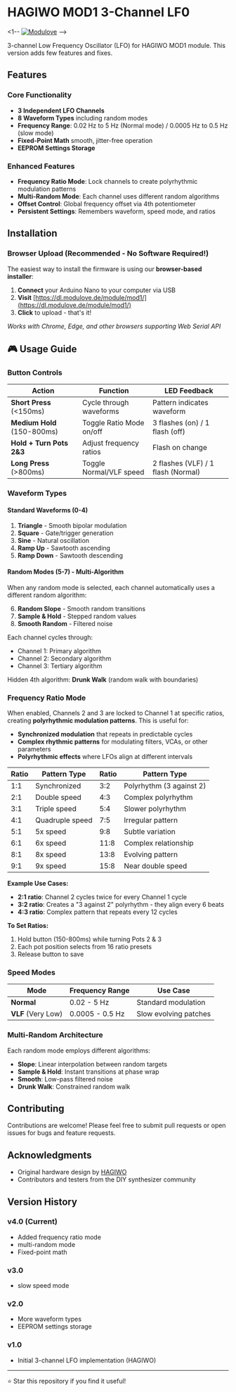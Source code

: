 # HAGIWO MOD1 3-Channel LF0

<1-- [![Modulove](https://img.shields.io/badge/Modulove-MOD1-orange)](https://dl.modulove.de/module/mod1/) -->

3-channel Low Frequency Oscillator (LFO) for HAGIWO MOD1 module. 
This version adds few features and fixes.

## Features

### Core Functionality
- **3 Independent LFO Channels**
- **8 Waveform Types** including random modes
- **Frequency Range**: 0.02 Hz to 5 Hz (Normal mode) / 0.0005 Hz to 0.5 Hz (slow mode)
- **Fixed-Point Math** smooth, jitter-free operation
- **EEPROM Settings Storage**

### Enhanced Features
- **Frequency Ratio Mode**: Lock channels to create polyrhythmic modulation patterns
- **Multi-Random Mode**: Each channel uses different random algorithms
- **Offset Control**: Global frequency offset via 4th potentiometer
- **Persistent Settings**: Remembers waveform, speed mode, and ratios

## Installation

### Browser Upload (Recommended - No Software Required!)
The easiest way to install the firmware is using our **browser-based installer**:

1. **Connect** your Arduino Nano to your computer via USB
2. **Visit** [https://dl.modulove.de/module/mod1/](https://dl.modulove.de/module/mod1/)
3. **Click** to upload - that's it!

*Works with Chrome, Edge, and other browsers supporting Web Serial API*


## 🎮 Usage Guide

### Button Controls

| Action | Function | LED Feedback |
|--------|----------|--------------|
| **Short Press** (<150ms) | Cycle through waveforms | Pattern indicates waveform |
| **Medium Hold** (150-800ms) | Toggle Ratio Mode on/off | 3 flashes (on) / 1 flash (off) |
| **Hold + Turn Pots 2&3** | Adjust frequency ratios | Flash on change |
| **Long Press** (>800ms) | Toggle Normal/VLF speed | 2 flashes (VLF) / 1 flash (Normal) |

### Waveform Types

#### Standard Waveforms (0-4)
1. **Triangle** - Smooth bipolar modulation
2. **Square** - Gate/trigger generation
3. **Sine** - Natural oscillation
4. **Ramp Up** - Sawtooth ascending
5. **Ramp Down** - Sawtooth descending

#### Random Modes (5-7) - Multi-Algorithm
When any random mode is selected, each channel automatically uses a different random algorithm:

6. **Random Slope** - Smooth random transitions
7. **Sample & Hold** - Stepped random values
8. **Smooth Random** - Filtered noise

Each channel cycles through:
- Channel 1: Primary algorithm
- Channel 2: Secondary algorithm  
- Channel 3: Tertiary algorithm

Hidden 4th algorithm: **Drunk Walk** (random walk with boundaries)

### Frequency Ratio Mode

When enabled, Channels 2 and 3 are locked to Channel 1 at specific ratios, creating **polyrhythmic modulation patterns**. This is useful for:
- **Synchronized modulation** that repeats in predictable cycles
- **Complex rhythmic patterns** for modulating filters, VCAs, or other parameters
- **Polyrhythmic effects** where LFOs align at different intervals

| Ratio | Pattern Type | Ratio | Pattern Type |
|-------|--------------|-------|--------------|
| 1:1 | Synchronized | 3:2 | Polyrhythm (3 against 2) |
| 2:1 | Double speed | 4:3 | Complex polyrhythm |
| 3:1 | Triple speed | 5:4 | Slower polyrhythm |
| 4:1 | Quadruple speed | 7:5 | Irregular pattern |
| 5:1 | 5x speed | 9:8 | Subtle variation |
| 6:1 | 6x speed | 11:8 | Complex relationship |
| 8:1 | 8x speed | 13:8 | Evolving pattern |
| 9:1 | 9x speed | 15:8 | Near double speed |

**Example Use Cases:**
- **2:1 ratio**: Channel 2 cycles twice for every Channel 1 cycle
- **3:2 ratio**: Creates a "3 against 2" polyrhythm - they align every 6 beats
- **4:3 ratio**: Complex pattern that repeats every 12 cycles

**To Set Ratios:**
1. Hold button (150-800ms) while turning Pots 2 & 3
2. Each pot position selects from 16 ratio presets
3. Release button to save

### Speed Modes

| Mode | Frequency Range | Use Case |
|------|----------------|----------|
| **Normal** | 0.02 - 5 Hz | Standard modulation |
| **VLF** (Very Low) | 0.0005 - 0.5 Hz | Slow evolving patches |


### Multi-Random Architecture
Each random mode employs different algorithms:
- **Slope**: Linear interpolation between random targets
- **Sample & Hold**: Instant transitions at phase wrap
- **Smooth**: Low-pass filtered noise
- **Drunk Walk**: Constrained random walk

## Contributing

Contributions are welcome! Please feel free to submit pull requests or open issues for bugs and feature requests.

## Acknowledgments

- Original hardware design by [HAGIWO](https://www.youtube.com/c/HAGIWO)
- Contributors and testers from the DIY synthesizer community


## Version History

### v4.0 (Current)
- Added frequency ratio mode 
- multi-random mode
- Fixed-point math

### v3.0

- slow speed mode

### v2.0
- More waveform types
- EEPROM settings storage

### v1.0
- Initial 3-channel LFO implementation (HAGIWO)

---

⭐ Star this repository if you find it useful!
